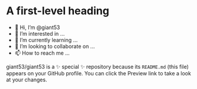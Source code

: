 # A first-level heading
- 👋 Hi, I’m @giant53
- 👀 I’m interested in ...
- 🌱 I’m currently learning ...
- 💞️ I’m looking to collaborate on ...
- 📫 How to reach me ...

giant53/giant53 is a ✨ special ✨ repository because its `README.md` (this file) appears on your GitHub profile.
You can click the Preview link to take a look at your changes.

